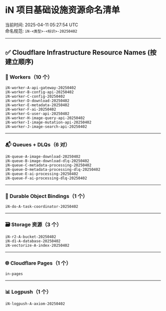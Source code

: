 # iN 项目基础设施资源命名清单
当前时间: 2025-04-11 05:27:54 UTC  
命名规范: `iN-<类型>-<标识>-20250402`

---

## ✅ Cloudflare Infrastructure Resource Names (按建立顺序)

### 🧠 Workers（10 个）

```
iN-worker-A-api-gateway-20250402
iN-worker-B-config-api-20250402
iN-worker-C-config-20250402
iN-worker-D-download-20250402
iN-worker-E-metadata-20250402
iN-worker-F-ai-20250402
iN-worker-G-user-api-20250402
iN-worker-H-image-query-api-20250402
iN-worker-I-image-mutation-api-20250402
iN-worker-J-image-search-api-20250402
```

---

### 📬 Queues + DLQs（6 对）

```
iN-queue-A-image-download-20250402
iN-queue-B-image-download-dlq-20250402
iN-queue-C-metadata-processing-20250402
iN-queue-D-metadata-processing-dlq-20250402
iN-queue-E-ai-processing-20250402
iN-queue-F-ai-processing-dlq-20250402
```

---

### 🧱 Durable Object Bindings（1 个）

```
iN-do-A-task-coordinator-20250402
```

---

### 🗃️ Storage 资源（3 个）

```
iN-r2-A-bucket-20250402
iN-d1-A-database-20250402
iN-vectorize-A-index-20250402
```

---

### 🌐 Cloudflare Pages（1 个）

```
in-pages
```

---

### 📊 Logpush（1 个）

```
iN-logpush-A-axiom-20250402
```

